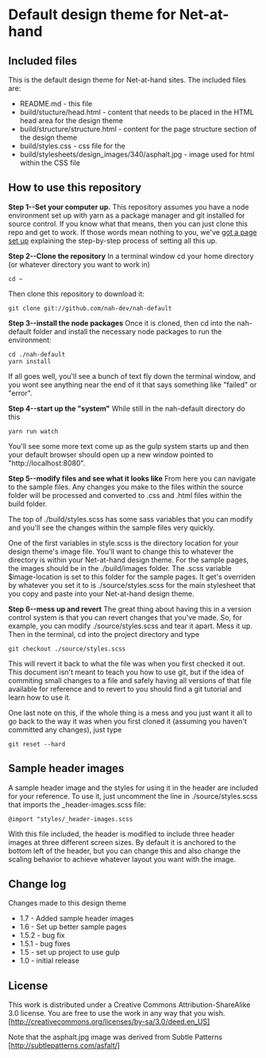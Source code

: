 Default design theme for Net-at-hand
====================================


Included files
------------------------------------
This is the default design theme for Net-at-hand sites. The included files
are:

* README.md - this file
* build/stucture/head.html - content that needs to be placed in the HTML head area
  for the design theme
* build/structure/structure.html - content for the page structure section of the design
  theme
* build/styles.css - css file for the 
* build/stylesheets/design_images/340/asphalt.jpg - image used for html within the CSS file



How to use this repository
--------------------------
**Step 1--Set your computer up.**
This repository assumes you have a node environment set up with yarn as a package manager
and git installed for source control.
If you know what that means, then you can just clone this repo and get to work.  If
those words mean nothing to you, we've [got a page set up](http://dev.nah.onl/setting-up-a-development-environment) 
explaining the step-by-step process of setting all this up.

**Step 2--Clone the repository**
In a terminal window cd your home directory (or whatever directory you want to work in)

    cd ~

Then clone this repository to download it:

    git clone git://github.com/nah-dev/nah-default

**Step 3--install the node packages**
Once it is cloned, then cd into the nah-default folder and install the necessary
node packages to run the environment:

    cd ./nah-default
    yarn install

If all goes well, you'll see a bunch of text fly down the terminal window,
and you wont see anything near the end of it that says something like "failed"
or "error".

**Step 4--start up the "system"**
While still in the nah-default directory do this

    yarn run watch

You'll see some more text come up as the gulp system starts up and then your
default browser should open up a new window pointed to "http://localhost:8080".

**Step 5--modify files and see what it looks like**
From here you can navigate to the sample files.  Any changes you make to the files
within the source folder will be processed and converted to .css and .html files
within the build folder.

The top of ./build/styles.scss has some sass variables that you can modify and
you'll see the changes within the sample files very quickly.

One of the first variables in style.scss is the directory location for your
design theme's image file.  You'll want to change this to whatever the
directory is within your Net-at-hand design theme.  For the sample pages, the
images should be in the ./build/images folder. The .scss variable $image-location
is set to this folder for the sample pages. It get's overriden by whatever you
set it to is ./source/styles.scss for the main stylesheet that you copy and 
paste into your Net-at-hand design theme.

**Step 6--mess up and revert**
The great thing about having this in a version control system is that you can revert
changes that you've made.  So, for example, you can modify ./source/styles.scss
and tear it apart.  Mess it up.  Then in the terminal, cd into the project
directory and type

    git checkout ./source/styles.scss

This will revert it back to what the file was when you first checked it out.
This document isn't meant to teach you how to use git, but if the idea of
commiting small changes to a file and safely having all versions of that 
file available for reference and to revert to you should find a git tutorial
and learn how to use it.

One last note on this, if the whole thing is a mess and you just want it all
to go back to the way it was when you first cloned it (assuming you haven't
committed any changes), just type

    git reset --hard


Sample header images
------------------------------------
A sample header image and the styles for using it in the header are included
for your reference.  To use it, just uncomment the line in ./source/styles.scss
that imports the _header-images.scss file:

    @import "styles/_header-images.scss

With this file included, the header is modified to include three header images
at three different screen sizes. By default it is anchored to the bottom left of
the header, but you can change this and also change the scaling behavior to
achieve whatever layout you want with the image.



Change log
------------------------------------
Changes made to this design theme

* 1.7 - Added sample header images
* 1.6 - Set up better sample pages
* 1.5.2 - bug fix
* 1.5.1 - bug fixes
* 1.5 - set up project to use gulp 
* 1.0 - initial release


License
------------------------------------
This work is distributed under a Creative Commons Attribution-ShareAlike 
3.0 license.  You are free to use the work in any way that you wish.
[http://creativecommons.org/licenses/by-sa/3.0/deed.en_US]

Note that the asphalt.jpg image was derived from Subtle Patterns 
[http://subtlepatterns.com/asfalt/]